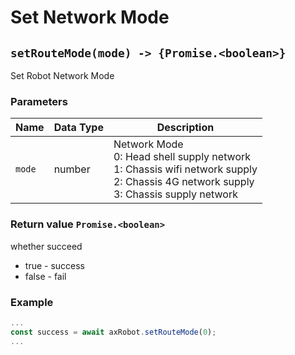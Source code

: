 ﻿# Set Network Mode

## `setRouteMode(mode) -> {Promise.<boolean>}`

Set Robot Network Mode

### Parameters

| Name  | Data Type | Description |
| ------ | ------ | ------------------------ |
| `mode` | number | Network Mode<br/> 0: Head shell supply network<br/> 1: Chassis wifi network supply<br/> 2: Chassis 4G network supply<br/> 3: Chassis supply network |

### Return value `Promise.<boolean>`

whether succeed

- true - success
- false - fail

### Example

```javascript
...
const success = await axRobot.setRouteMode(0);
...
```

